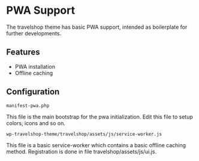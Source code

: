 # PWA Support

The travelshop theme has basic PWA support, intended as boilerplate for further developments.

## Features
* PWA installation
* Offline caching

## Configuration

```
manifest-pwa.php
```
This file is the main bootstrap for the pwa initialization.
Edit this file to setup colors, icons and so on.

```
wp-travelshop-theme/travelshop/assets/js/service-worker.js
```
This file is a basic service-worker which contains a basic offline caching method.
Registration is done in file travelshop/assets/js/ui.js.
